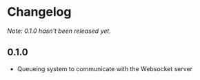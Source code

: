 Changelog
=========

*Note: 0.1.0 hasn't been released yet.*

## 0.1.0 ##
- Queueing system to communicate with the Websocket server